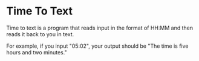 Time To Text
============
Time to text is a program that reads input in the format of HH:MM and then reads it back to you in text. 

For example, if you input "05:02", your output should be "The time is five hours and two minutes."
